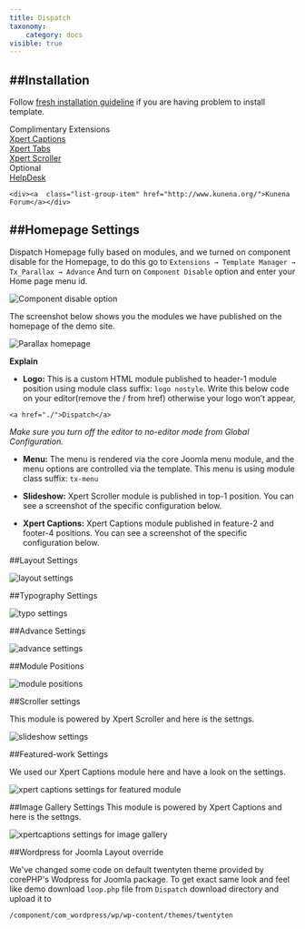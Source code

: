 ```yaml
---
title: Dispatch
taxonomy:
    category: docs
visible: true
---
```


##Installation
----------
Follow [fresh installation guideline](http://www.themexpert.com/documentation/expose-framework/getting-started) if you are having problem to install template.


<div class="row">
	<div class="col-md-6">
		<div class="panel panel-primary">
  <!-- Default panel contents -->
  <div class="panel-heading">Complimentary Extensions</div>

  <!-- List group -->
  <div class="list-group">
    <div><a class="list-group-item" href="http://www.themexpert.com/joomla/extensions/xpert-captions">Xpert Captions</a></div>
    <div><a class="list-group-item" href="http://www.themexpert.com/joomla-extensions/xpert-tabs">Xpert Tabs</a></div>
    <div><a class="list-group-item" href="http://www.themexpert.com/joomla-extensions/xpert-scroller">Xpert Scroller</a></div>
  </div>
</div>
	</div>
	<div class="col-md-6">
		<div class="panel panel-default">
  <!-- Default panel contents -->
  <div class="panel-heading">Optional</div>
  <!-- List group -->
  <div class="list-group">
    <div><a  class="list-group-item" href="http://www.imaqma.com/">HelpDesk</a></div>

    <div><a  class="list-group-item" href="http://www.kunena.org/">Kunena Forum</a></div>
  </div>
</div>
	</div>
</div>

##Homepage Settings
----------
Dispatch Homepage fully based on modules, and we turned on component disable for the Homepage, to do this go to
```Extensions → Template Manager → Tx_Parallax → Advance```
And turn on `Component Disable` option and enter your Home page menu id.

![Component disable option](component-disable.jpg)

The screenshot below shows you the modules we have published on the homepage of the demo site.

![Parallax homepage](home.jpg)

**Explain**

- **Logo:** This is a custom HTML module published to header-1 module position using module class suffix: `logo nostyle`. Write this below code on your editor(remove the / from href) otherwise your logo won’t appear,
```
<a href="./">Dispatch</a>
```
*Make sure you turn off the editor to no-editor mode from Global Configuration.*

- **Menu:** The menu is rendered via the core Joomla menu module, and the menu options are controlled via the template. This menu is using module class suffix: `tx-menu`

- **Slideshow:** Xpert Scroller module is published in top-1 position. You can see a screenshot of the specific configuration below.

- **Xpert Captions:** Xpert Captions module published in feature-2 and footer-4 positions. You can see a screenshot of the specific configuration below.

##Layout Settings

![layout settings](layout_settings.jpg)

##Typography Settings


![typo settings](typo_settings.jpg)

##Advance Settings

![advance settings](advance_settings.jpg)

##Module Positions

![module positions](module_positions.png)

##Scroller settings

This module is powered by Xpert Scroller and here is the settngs.

![slideshow settings](slideshow_settings.jpg)

##Featured-work Settings

We used our Xpert Captions module here and have a look on the settings.

![xpert captions settings for featured module](xpertcaptions_featured_settings.jpg)


##Image Gallery Settings
This module is powered by Xpert Captions and here is the settngs.

![xpertcaptions settings for image gallery](xpertcaptions_gallery_settings.jpg)


##Wordpress for Joomla Layout override

<p>We've changed some code on default twentyten theme provided by corePHP's Wodpress for Joomla package. To get exact same look and feel like demo download <code>loop.php</code> file from <code>Dispatch</code> download directory and upload it to</p>

```
/component/com_wordpress/wp/wp-content/themes/twentyten
```
